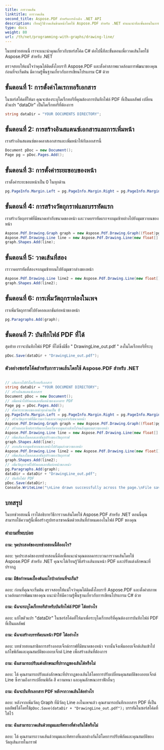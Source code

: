 ```yaml
---
title: การวาดเส้น
linktitle: การวาดเส้น
second_title: Aspose.PDF สำหรับการอ้างอิง .NET API
description: เรียนรู้วิธีวาดเส้นข้ามหน้าโดยใช้ Aspose.PDF สำหรับ .NET คำแนะนำทีละขั้นตอนในการสร้างเส้นที่กำหนดเอง
type: docs
weight: 80
url: /th/net/programming-with-graphs/drawing-line/
---
```

ในบทช่วยสอนนี้ เราจะแนะนำคุณเกี่ยวกับซอร์สโค้ด C# ต่อไปนี้ทีละขั้นตอนเพื่อวาดเส้นโดยใช้ Aspose.PDF สำหรับ .NET

ตรวจสอบให้แน่ใจว่าคุณได้ติดตั้งไลบรารี Aspose.PDF และตั้งค่าสภาพแวดล้อมการพัฒนาของคุณก่อนที่จะเริ่มต้น มีความรู้พื้นฐานเกี่ยวกับการเขียนโปรแกรม C# ด้วย

## ขั้นตอนที่ 1: การตั้งค่าไดเรกทอรีเอกสาร

ในซอร์สโค้ดที่ให้มา คุณจะต้องระบุไดเร็กทอรีที่คุณต้องการบันทึกไฟล์ PDF ที่เป็นผลลัพธ์ เปลี่ยนตัวแปร "dataDir" เป็นไดเร็กทอรีที่ต้องการ

```csharp
string dataDir = "YOUR DOCUMENTS DIRECTORY";
```

## ขั้นตอนที่ 2: การสร้างอินสแตนซ์เอกสารและการเพิ่มหน้า

เราสร้างอินสแตนซ์ของคลาสเอกสารและเพิ่มหน้าให้กับเอกสารนี้

```csharp
Document pDoc = new Document();
Page pg = pDoc.Pages.Add();
```

## ขั้นตอนที่ 3: การตั้งค่าระยะขอบของหน้า

เราตั้งค่าระยะขอบหน้าเป็น 0 ในทุกด้าน

```csharp
pg.PageInfo.Margin.Left = pg.PageInfo.Margin.Right = pg.PageInfo.Margin.Bottom = pg.PageInfo.Margin.Top = 0;
```

## ขั้นตอนที่ 4: การสร้างวัตถุกราฟและบรรทัดแรก

เราสร้างวัตถุกราฟที่มีขนาดเท่ากับขนาดของหน้า และวาดบรรทัดแรกจากมุมซ้ายล่างไปยังมุมขวาบนของหน้า

```csharp
Aspose.Pdf.Drawing.Graph graph = new Aspose.Pdf.Drawing.Graph((float)pg.PageInfo.Width, (float)pg.PageInfo.Height);
Aspose.Pdf.Drawing.Line line = new Aspose.Pdf.Drawing.Line(new float[] { (float)pg.Rect.LLX, 0, (float)pg.PageInfo.Width, (float)pg.Rect. URY });
graph.Shapes.Add(line);
```

## ขั้นตอนที่ 5: วาดเส้นที่สอง

เราวาดบรรทัดที่สองจากมุมซ้ายบนไปยังมุมขวาล่างของหน้า

```csharp
Aspose.Pdf.Drawing.Line line2 = new Aspose.Pdf.Drawing.Line(new float[] { 0, (float)pg.Rect.URY, (float)pg.PageInfo.Width, (float)pg.Rect. LLX });
graph.Shapes.Add(line2);
```

## ขั้นตอนที่ 6: การเพิ่มวัตถุกราฟลงในเพจ

เราเพิ่มวัตถุกราฟไปยังคอลเลกชันย่อหน้าของหน้า

```csharp
pg.Paragraphs.Add(graph);
```

## ขั้นตอนที่ 7: บันทึกไฟล์ PDF ที่ได้

สุดท้าย เราจะบันทึกไฟล์ PDF ที่ได้ซึ่งมีชื่อ " DrawingLine_out.pdf " ลงในไดเร็กทอรีที่ระบุ

```csharp
pDoc.Save(dataDir + "DrawingLine_out.pdf");
```

### ตัวอย่างซอร์สโค้ดสำหรับการวาดเส้นโดยใช้ Aspose.PDF สำหรับ .NET 

```csharp

// เส้นทางไปยังไดเร็กทอรีเอกสาร
string dataDir = "YOUR DOCUMENT DIRECTORY";
// สร้างอินสแตนซ์เอกสาร
Document pDoc = new Document();
// เพิ่มหน้าไปยังคอลเลกชันหน้าของเอกสาร PDF
Page pg = pDoc.Pages.Add();
// ตั้งค่าระยะขอบของหน้าทุกด้านเป็น 0
pg.PageInfo.Margin.Left = pg.PageInfo.Margin.Right = pg.PageInfo.Margin.Bottom = pg.PageInfo.Margin.Top = 0;
// สร้างวัตถุกราฟที่มีความกว้างและความสูงเท่ากับขนาดหน้า
Aspose.Pdf.Drawing.Graph graph = new Aspose.Pdf.Drawing.Graph((float)pg.PageInfo.Width , (float)pg.PageInfo.Height);
// สร้างออบเจ็กต์บรรทัดแรกโดยเริ่มจากมุมล่างซ้ายไปจนถึงมุมบนขวาของหน้า
Aspose.Pdf.Drawing.Line line = new Aspose.Pdf.Drawing.Line(new float[] { (float)pg.Rect.LLX, 0, (float)pg.PageInfo.Width, (float)pg.Rect.URY });
// เพิ่มเส้นลงในคอลเลกชันรูปร่างของวัตถุกราฟ
graph.Shapes.Add(line);
// ลากเส้นจากมุมซ้ายบนของหน้าไปยังมุมล่างขวาของหน้า
Aspose.Pdf.Drawing.Line line2 = new Aspose.Pdf.Drawing.Line(new float[] { 0, (float)pg.Rect.URY, (float)pg.PageInfo.Width, (float)pg.Rect.LLX });
// เพิ่มเส้นลงในคอลเลกชันรูปร่างของวัตถุกราฟ
graph.Shapes.Add(line2);
// เพิ่มวัตถุกราฟไปยังคอลเลกชันย่อหน้าของหน้า
pg.Paragraphs.Add(graph);
dataDir = dataDir + "DrawingLine_out.pdf";
// บันทึกไฟล์ PDF
pDoc.Save(dataDir);
Console.WriteLine("\nLine drawn successfully across the page.\nFile saved at " + dataDir);            

```

## บทสรุป

ในบทช่วยสอนนี้ เราได้อธิบายวิธีการวาดเส้นโดยใช้ Aspose.PDF สำหรับ .NET ตอนนี้คุณสามารถใช้ความรู้นี้เพื่อสร้างรูปทรงเรขาคณิตด้วยเส้นที่กำหนดเองในไฟล์ PDF ของคุณ

### คำถามที่พบบ่อย

#### ถาม: จุดประสงค์ของบทช่วยสอนนี้คืออะไร?

ตอบ: จุดประสงค์ของบทช่วยสอนนี้คือเพื่อแนะนำคุณตลอดกระบวนการวาดเส้นโดยใช้ Aspose.PDF สำหรับ .NET คุณจะได้เรียนรู้วิธีสร้างเส้นบนหน้า PDF และปรับแต่งลักษณะที่ปรากฏ

#### ถาม: มีข้อกำหนดเบื้องต้นอะไรบ้างก่อนที่จะเริ่ม?

ตอบ: ก่อนที่คุณจะเริ่มต้น ตรวจสอบให้แน่ใจว่าคุณได้ติดตั้งไลบรารี Aspose.PDF และตั้งค่าสภาพแวดล้อมการพัฒนาของคุณ แนะนำให้มีความรู้พื้นฐานเกี่ยวกับการเขียนโปรแกรม C# ด้วย

#### ถาม: ฉันจะระบุไดเร็กทอรีสำหรับบันทึกไฟล์ PDF ได้อย่างไร

ตอบ: แก้ไขตัวแปร "dataDir" ในซอร์สโค้ดที่ให้มาเพื่อระบุไดเร็กทอรีที่คุณต้องการบันทึกไฟล์ PDF ที่เป็นผลลัพธ์

#### ถาม: ฉันจะสร้างบรรทัดบนหน้า PDF ได้อย่างไร

ตอบ: บทช่วยสอนสาธิตการสร้างออบเจ็กต์กราฟที่มีขนาดของหน้า จากนั้นจึงเพิ่มออบเจ็กต์เส้นเข้าไป แก้ไขพิกัดและคุณสมบัติของออบเจ็กต์ Line เพื่อสร้างเส้นที่ต้องการ

#### ถาม: ฉันสามารถปรับแต่งลักษณะที่ปรากฏของเส้นได้หรือไม่

ตอบ: ได้ คุณสามารถปรับแต่งลักษณะที่ปรากฏของเส้นได้โดยการปรับเปลี่ยนคุณสมบัติของออบเจ็กต์ Line ซึ่งรวมถึงการเปลี่ยนพิกัด สี ความหนา และคุณลักษณะกราฟิกอื่นๆ

#### ถาม: ฉันจะบันทึกเอกสาร PDF หลังจากวาดเส้นได้อย่างไร

ตอบ: หลังจากเพิ่มวัตถุ Graph ที่มีวัตถุ Line ลงในเพจแล้ว คุณสามารถบันทึกเอกสาร PDF ที่เป็นผลลัพธ์ได้โดยใช้`pDoc.Save(dataDir + "DrawingLine_out.pdf");` บรรทัดในซอร์สโค้ดที่ให้ไว้

#### ถาม: ฉันสามารถวาดเส้นด้วยมุมและทิศทางที่ต่างกันได้หรือไม่

ตอบ: ได้ คุณสามารถวาดเส้นด้วยมุมและทิศทางที่แตกต่างกันได้โดยการปรับพิกัดและคุณสมบัติของวัตถุเส้นภายในกราฟ